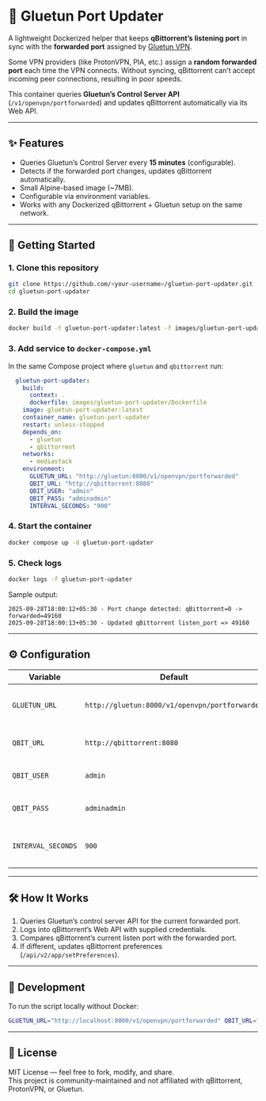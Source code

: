 # 📡 Gluetun Port Updater

A lightweight Dockerized helper that keeps **qBittorrent’s listening port** in sync with the **forwarded port** assigned by [Gluetun VPN](https://github.com/qdm12/gluetun).

Some VPN providers (like ProtonVPN, PIA, etc.) assign a **random forwarded port** each time the VPN connects. Without syncing, qBittorrent can’t accept incoming peer connections, resulting in poor speeds.  

This container queries **Gluetun’s Control Server API** (`/v1/openvpn/portforwarded`) and updates qBittorrent automatically via its Web API.

---

## ✨ Features

- Queries Gluetun’s Control Server every **15 minutes** (configurable).  
- Detects if the forwarded port changes, updates qBittorrent automatically.  
- Small Alpine-based image (~7MB).  
- Configurable via environment variables.  
- Works with any Dockerized qBittorrent + Gluetun setup on the same network.  

---

## 🚀 Getting Started

### 1. Clone this repository
```bash
git clone https://github.com/<your-username>/gluetun-port-updater.git
cd gluetun-port-updater
```

### 2. Build the image
```bash
docker build -t gluetun-port-updater:latest -f images/gluetun-port-updater/Dockerfile .
```

### 3. Add service to `docker-compose.yml`
In the same Compose project where `gluetun` and `qbittorrent` run:

```yaml
  gluetun-port-updater:
    build:
      context: .
      dockerfile: images/gluetun-port-updater/Dockerfile
    image: gluetun-port-updater:latest
    container_name: gluetun-port-updater
    restart: unless-stopped
    depends_on:
      - gluetun
      - qbittorrent
    networks:
      - mediastack
    environment:
      GLUETUN_URL: "http://gluetun:8000/v1/openvpn/portforwarded"
      QBIT_URL: "http://qbittorrent:8080"
      QBIT_USER: "admin"
      QBIT_PASS: "adminadmin"
      INTERVAL_SECONDS: "900"
```

### 4. Start the container
```bash
docker compose up -d gluetun-port-updater
```

### 5. Check logs
```bash
docker logs -f gluetun-port-updater
```

Sample output:
```
2025-09-28T18:00:12+05:30 - Port change detected: qBittorrent=0 -> forwarded=49160
2025-09-28T18:00:13+05:30 - Updated qBittorrent listen_port => 49160
```

---

## ⚙️ Configuration

| Variable           | Default                                       | Description |
|--------------------|-----------------------------------------------|-------------|
| `GLUETUN_URL`      | `http://gluetun:8000/v1/openvpn/portforwarded` | Gluetun Control Server API endpoint. |
| `QBIT_URL`         | `http://qbittorrent:8080`                     | qBittorrent Web API URL. |
| `QBIT_USER`        | `admin`                                       | qBittorrent WebUI username. |
| `QBIT_PASS`        | `adminadmin`                                  | qBittorrent WebUI password. |
| `INTERVAL_SECONDS` | `900`                                         | Time between checks (seconds). |

---

## 🛠 How It Works

1. Queries Gluetun’s control server API for the current forwarded port.  
2. Logs into qBittorrent’s Web API with supplied credentials.  
3. Compares qBittorrent’s current listen port with the forwarded port.  
4. If different, updates qBittorrent preferences (`/api/v2/app/setPreferences`).  

---

## 🧪 Development

To run the script locally without Docker:
```bash
GLUETUN_URL="http://localhost:8000/v1/openvpn/portforwarded" QBIT_URL="http://localhost:8080" QBIT_USER="admin" QBIT_PASS="adminadmin" ./images/gluetun-port-updater/update-port.sh
```

---

## 📄 License

MIT License — feel free to fork, modify, and share.  
This project is community-maintained and not affiliated with qBittorrent, ProtonVPN, or Gluetun.
